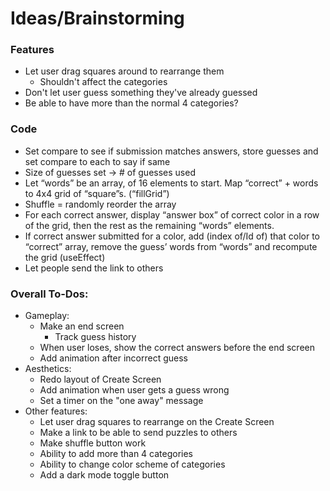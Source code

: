 # Ideas/Brainstorming

### Features
- Let user drag squares around to rearrange them
    - Shouldn't affect the categories
- Don't let user guess something they've already guessed
- Be able to have more than the normal 4 categories?

### Code
- Set compare to see if submission matches answers, store guesses and set compare to each to 
say if same
- Size of guesses set -> # of guesses used
- Let “words” be an array, of 16 elements to start. Map “correct” + words to 4x4 grid of 
“square”s. (“fillGrid”)
- Shuffle = randomly reorder the array
- For each correct answer, display “answer box” of correct color in a row of the grid, then the 
rest as the remaining “words” elements.
- If correct answer submitted for a color, add (index of/Id of) that color to “correct” array, 
remove the guess’ words from “words” and recompute the grid (useEffect)
- Let people send the link to others

### Overall To-Dos:
- Gameplay:
    - Make an end screen
      - Track guess history
    - When user loses, show the correct answers before the end screen
    - Add animation after incorrect guess
- Aesthetics:
  - Redo layout of Create Screen
  - Add animation when user gets a guess wrong
  - Set a timer on the "one away" message
- Other features:
  - Let user drag squares to rearrange on the Create Screen
  - Make a link to be able to send puzzles to others
  - Make shuffle button work
  - Ability to add more than 4 categories
  - Ability to change color scheme of categories
  - Add a dark mode toggle button
